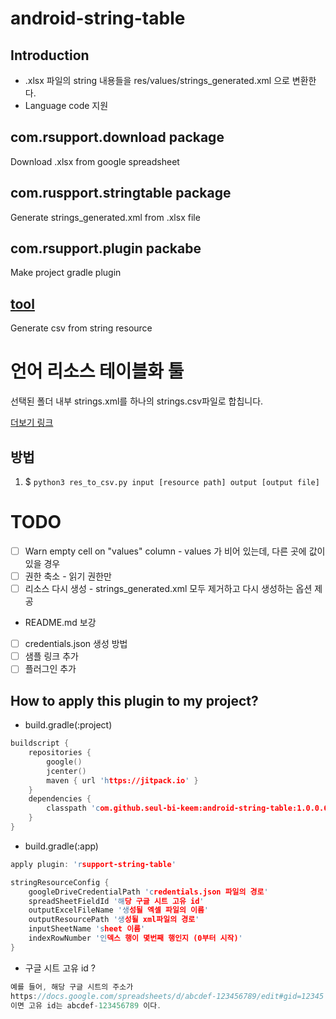 # android-string-table

## Introduction
- .xlsx 파일의 string 내용들을 res/values/strings_generated.xml 으로 변환한다.
- Language code 지원

## com.rsupport.download package
Download .xlsx from google spreadsheet

## com.ruspport.stringtable package 
Generate strings_generated.xml from .xlsx file

## com.rsupport.plugin packabe
Make project gradle plugin

## [tool](tool/readme.md)
Generate csv from string resource

# 언어 리소스 테이블화 툴
선택된 폴더 내부 strings.xml를 하나의 strings.csv파일로 합칩니다.

[더보기 링크](tool/readme.md)

## 방법
1. $ `python3 res_to_csv.py input [resource path] output [output file]`


# TODO
- [ ] Warn empty cell on "values" column - values 가 비어 있는데, 다른 곳에 값이 있을 경우
- [ ] 권한 축소 - 읽기 권한만
- [ ] 리소스 다시 생성 - strings_generated.xml 모두 제거하고 다시 생성하는 옵션 제공

- README.md 보강
- [ ] credentials.json 생성 방법
- [ ] 샘플 링크 추가
- [ ] 플러그인 추가

## How to apply this plugin to my project?
- build.gradle(:project)
```c
buildscript {
    repositories {
        google()
        jcenter()
        maven { url 'https://jitpack.io' }
    }
    dependencies {
        classpath 'com.github.seul-bi-keem:android-string-table:1.0.0.6'
    }
}
```

- build.gradle(:app)
```c
apply plugin: 'rsupport-string-table'

stringResourceConfig {
    googleDriveCredentialPath 'credentials.json 파일의 경로'
    spreadSheetFieldId '해당 구글 시트 고유 id'
    outputExcelFileName '생성될 엑셀 파일의 이름'
    outputResourcePath '생성될 xml파일의 경로'
    inputSheetName 'sheet 이름'
    indexRowNumber '인덱스 행이 몇번째 행인지 (0부터 시작)'
}
```

- 구글 시트 고유 id ?
```c
예를 들어, 해당 구글 시트의 주소가
https://docs.google.com/spreadsheets/d/abcdef-123456789/edit#gid=12345
이면 고유 id는 abcdef-123456789 이다.
```